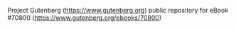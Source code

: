 Project Gutenberg (https://www.gutenberg.org) public repository for eBook #70800 (https://www.gutenberg.org/ebooks/70800)
